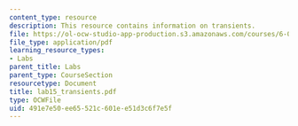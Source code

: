 ```yaml
---
content_type: resource
description: This resource contains information on transients.
file: https://ol-ocw-studio-app-production.s3.amazonaws.com/courses/6-071j-introduction-to-electronics-signals-and-measurement-spring-2006/491e7e50ee65521c601ee51d3c6f7e5f_lab15_transients.pdf
file_type: application/pdf
learning_resource_types:
- Labs
parent_title: Labs
parent_type: CourseSection
resourcetype: Document
title: lab15_transients.pdf
type: OCWFile
uid: 491e7e50-ee65-521c-601e-e51d3c6f7e5f
---
```

